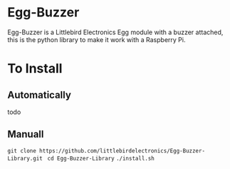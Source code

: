 # Egg-Buzzer
Egg-Buzzer is a Littlebird Electronics Egg module with a buzzer attached, this is the python library to make it work with a Raspberry Pi.

# To Install
## Automatically
todo
## Manuall
```git clone https://github.com/littlebirdelectronics/Egg-Buzzer-Library.git ```
```cd Egg-Buzzer-Library```
```./install.sh```